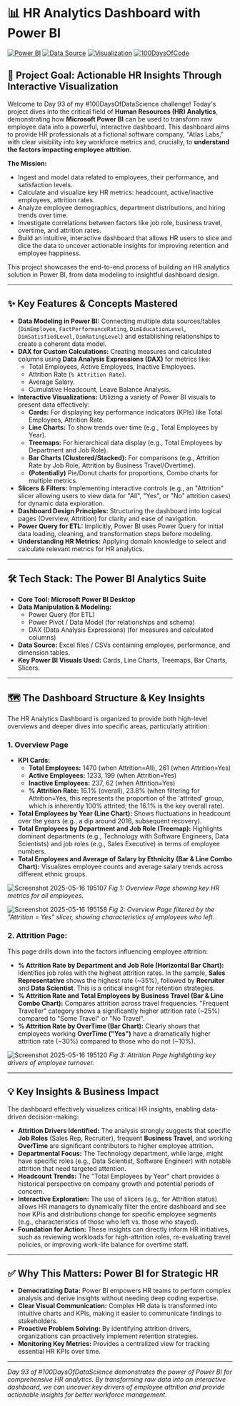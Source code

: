 # 📊 HR Analytics Dashboard with Power BI

[![Power BI](https://img.shields.io/badge/Tool-Power_BI-yellow?logo=powerbi&style=flat-square)](https://powerbi.microsoft.com/)
[![Data Source](https://img.shields.io/badge/Data-Fictional_HR_Data-orange?style=flat-square)](./) <!-- Assuming data is local or link to source -->
[![Visualization](https://img.shields.io/badge/Focus-HR_Analytics_&_Attrition-blueviolet?style=flat-square)](https://en.wikipedia.org/wiki/People_analytics)
[![100DaysOfCode](https://img.shields.io/badge/100DaysOfDataScience-Day_93-brightgreen?style=flat-square)](https://www.100daysofcode.com/)

## 🎯 Project Goal: Actionable HR Insights Through Interactive Visualization

Welcome to Day 93 of my #100DaysOfDataScience challenge! Today's project dives into the critical field of **Human Resources (HR) Analytics**, demonstrating how **Microsoft Power BI** can be used to transform raw employee data into a powerful, interactive dashboard. This dashboard aims to provide HR professionals at a fictional software company, "Atlas Labs," with clear visibility into key workforce metrics and, crucially, to **understand the factors impacting employee attrition**.

**The Mission:**
*   Ingest and model data related to employees, their performance, and satisfaction levels.
*   Calculate and visualize key HR metrics: headcount, active/inactive employees, attrition rates.
*   Analyze employee demographics, department distributions, and hiring trends over time.
*   Investigate correlations between factors like job role, business travel, overtime, and attrition rates.
*   Build an intuitive, interactive dashboard that allows HR users to slice and dice the data to uncover actionable insights for improving retention and employee happiness.

This project showcases the end-to-end process of building an HR analytics solution in Power BI, from data modeling to insightful dashboard design.

---

## ✨ Key Features & Concepts Mastered

*   **Data Modeling in Power BI:** Connecting multiple data sources/tables (`DimEmployee`, `FactPerformanceRating`, `DimEducationLevel`, `DimSatisfiedLevel`, `DimRatingLevel`) and establishing relationships to create a coherent data model.
*   **DAX for Custom Calculations:** Creating measures and calculated columns using **Data Analysis Expressions (DAX)** for metrics like:
    *   Total Employees, Active Employees, Inactive Employees.
    *   Attrition Rate (`% Attrition Rate`).
    *   Average Salary.
    *   Cumulative Headcount, Leave Balance Analysis.
*   **Interactive Visualizations:** Utilizing a variety of Power BI visuals to present data effectively:
    *   **Cards:** For displaying key performance indicators (KPIs) like Total Employees, Attrition Rate.
    *   **Line Charts:** To show trends over time (e.g., Total Employees by Year).
    *   **Treemaps:** For hierarchical data display (e.g., Total Employees by Department and Job Role).
    *   **Bar Charts (Clustered/Stacked):** For comparisons (e.g., Attrition Rate by Job Role, Attrition by Business Travel/Overtime).
    *   **(Potentially)** Pie/Donut charts for proportions, Combo charts for multiple metrics.
*   **Slicers & Filters:** Implementing interactive controls (e.g., an "Attrition" slicer allowing users to view data for "All", "Yes", or "No" attrition cases) for dynamic data exploration.
*   **Dashboard Design Principles:** Structuring the dashboard into logical pages (Overview, Attrition) for clarity and ease of navigation.
*   **Power Query for ETL:** Implicitly, Power BI uses Power Query for initial data loading, cleaning, and transformation steps before modeling.
*   **Understanding HR Metrics:** Applying domain knowledge to select and calculate relevant metrics for HR analytics.

---

## 🛠️ Tech Stack: The Power BI Analytics Suite

*   **Core Tool:** **Microsoft Power BI Desktop**
*   **Data Manipulation & Modeling:**
    *   Power Query (for ETL)
    *   Power Pivot / Data Model (for relationships and schema)
    *   DAX (Data Analysis Expressions) (for measures and calculated columns)
*   **Data Source:** Excel files / CSVs containing employee, performance, and dimension tables.
*   **Key Power BI Visuals Used:** Cards, Line Charts, Treemaps, Bar Charts, Slicers.

---

## 🗺️ The Dashboard Structure & Key Insights

The HR Analytics Dashboard is organized to provide both high-level overviews and deeper dives into specific areas, particularly attrition:

### 1. Overview Page

*   **KPI Cards:**
    *   **Total Employees:** 1470 (when Attrition=All), 261 (when Attrition=Yes)
    *   **Active Employees:** 1233, 199 (when Attrition=Yes)
    *   **Inactive Employees:** 237, 62 (when Attrition=Yes)
    *   **% Attrition Rate:** 16.1% (overall), 23.8% (when filtering for Attrition=Yes, this represents the proportion of the 'attrited' group, which is inherently 100% attrited; the 16.1% is the key overall rate).
*   **Total Employees by Year (Line Chart):** Shows fluctuations in headcount over the years (e.g., a dip around 2016, subsequent recovery).
*   **Total Employees by Department and Job Role (Treemap):** Highlights dominant departments (e.g., Technology with Software Engineers, Data Scientists) and job roles (e.g., Sales Executive) in terms of employee numbers.
*   **Total Employees and Average of Salary by Ethnicity (Bar & Line Combo Chart):** Visualizes employee counts and average salary trends across different ethnic groups.

![Screenshot 2025-05-16 195107](https://github.com/user-attachments/assets/0db56e70-f21f-48bf-b8f1-8b97b5c21420)
*Fig 1: Overview Page showing key HR metrics for all employees.*

![Screenshot 2025-05-16 195158](https://github.com/user-attachments/assets/f7b70103-95c1-4c7d-a4c7-cbaa0bf725b1)
*Fig 2: Overview Page filtered by the "Attrition = Yes" slicer, showing characteristics of employees who left.*

### 2. Attrition Page:

This page drills down into the factors influencing employee attrition:

*   **% Attrition Rate by Department and Job Role (Horizontal Bar Chart):** Identifies job roles with the highest attrition rates. In the sample, **Sales Representative** shows the highest rate (~35%), followed by **Recruiter** and **Data Scientist**. This is a critical insight for retention strategies.
*   **% Attrition Rate and Total Employees by Business Travel (Bar & Line Combo Chart):** Compares attrition across travel frequencies. "Frequent Traveller" category shows a significantly higher attrition rate (~25%) compared to "Some Travel" or "No Travel".
*   **% Attrition Rate by OverTime (Bar Chart):** Clearly shows that employees working **OverTime ("Yes")** have a dramatically higher attrition rate (~30%) compared to those who do not (~10%).

![Screenshot 2025-05-16 195120](https://github.com/user-attachments/assets/da68cbba-3deb-4af3-b9fc-9f76caa118cd)
*Fig 3: Attrition Page highlighting key drivers of employee turnover.*

---

## 💡 Key Insights & Business Impact

The dashboard effectively visualizes critical HR insights, enabling data-driven decision-making:

*   **Attrition Drivers Identified:** The analysis strongly suggests that specific **Job Roles** (Sales Rep, Recruiter), frequent **Business Travel**, and working **OverTime** are significant contributors to higher employee attrition.
*   **Departmental Focus:** The Technology department, while large, might have specific roles (e.g., Data Scientist, Software Engineer) with notable attrition that need targeted attention.
*   **Headcount Trends:** The "Total Employees by Year" chart provides a historical perspective on company growth and potential periods of concern.
*   **Interactive Exploration:** The use of slicers (e.g., for Attrition status) allows HR managers to dynamically filter the entire dashboard and see how KPIs and distributions change for specific employee segments (e.g., characteristics of those who left vs. those who stayed).
*   **Foundation for Action:** These insights can directly inform HR initiatives, such as reviewing workloads for high-attrition roles, re-evaluating travel policies, or improving work-life balance for overtime staff.

---

## ✅ Why This Matters: Power BI for Strategic HR

*   **Democratizing Data:** Power BI empowers HR teams to perform complex analysis and derive insights without needing deep coding expertise.
*   **Clear Visual Communication:** Complex HR data is transformed into intuitive charts and KPIs, making it easier to communicate findings to stakeholders.
*   **Proactive Problem Solving:** By identifying attrition drivers, organizations can proactively implement retention strategies.
*   **Monitoring Key Metrics:** Provides a centralized view for tracking essential HR KPIs over time.

----

*Day 93 of #100DaysOfDataScience demonstrates the power of Power BI for comprehensive HR analytics. By transforming raw data into an interactive dashboard, we can uncover key drivers of employee attrition and provide actionable insights for better workforce management.*
